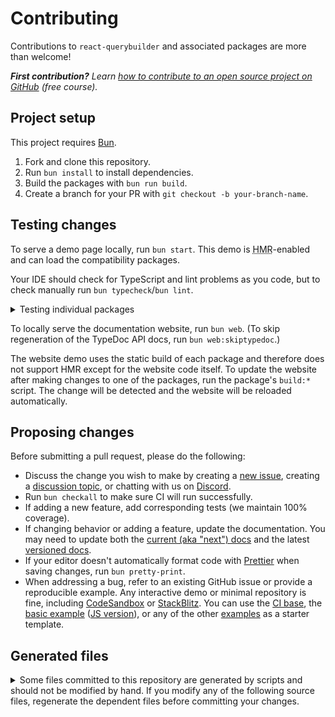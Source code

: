 # Contributing

Contributions to `react-querybuilder` and associated packages are more than welcome!

_**First contribution?** Learn [how to contribute to an open source project on GitHub][egghead] (free course)._

## Project setup

This project requires [Bun][bun].

1. Fork and clone this repository.
2. Run `bun install` to install dependencies.
3. Build the packages with `bun run build`.
4. Create a branch for your PR with `git checkout -b your-branch-name`.

## Testing changes

To serve a demo page locally, run `bun start`. This demo is <abbr title="Hot Module Reloading">HMR</abbr>-enabled and can load the compatibility packages.

Your IDE should check for TypeScript and lint problems as you code, but to check manually run `bun typecheck`/`bun lint`.

<details>

<summary>Testing individual packages</summary>

Each package has its own `start:*`, `build:*`, and `typecheck:*` scripts.

| Package                            | Start script          | Build script          | Typecheck script          |
| ---------------------------------- | --------------------- | --------------------- | ------------------------- |
| All packages                       | `bun start`           | `bun run build`       | `bun typecheck`           |
| `react-querybuilder`               | `bun start:rqb`       | `bun build:rqb`       | `bun typecheck:rqb`       |
| `@react-querybuilder/antd`         | `bun start:antd`      | `bun build:antd`      | `bun typecheck:antd`      |
| `@react-querybuilder/bootstrap`    | `bun start:bootstrap` | `bun build:bootstrap` | `bun typecheck:bootstrap` |
| `@react-querybuilder/bulma`        | `bun start:bulma`     | `bun build:bulma`     | `bun typecheck:bulma`     |
| `@react-querybuilder/chakra`       | `bun start:chakra`    | `bun build:chakra`    | `bun typecheck:chakra`    |
| `@react-querybuilder/datetime`     | `bun start:datetime`  | `bun build:datetime`  | `bun typecheck:datetime`  |
| `@react-querybuilder/dnd`          | `bun start:dnd`       | `bun build:dnd`       | `bun typecheck:dnd`       |
| `@react-querybuilder/fluent`       | `bun start:fluent`    | `bun build:fluent`    | `bun typecheck:fluent`    |
| `@react-querybuilder/mantine`      | `bun start:mantine`   | `bun build:mantine`   | `bun typecheck:mantine`   |
| `@react-querybuilder/material`     | `bun start:material`  | `bun build:material`  | `bun typecheck:material`  |
| `@react-querybuilder/native`       | `bun start:native`    | `bun build:native`    | `bun typecheck:native`    |
| `@react-querybuilder/rules-engine` | `bun start:re`        | `bun build:re`        | `bun typecheck:re`        |
| `@react-querybuilder/tremor`       | `bun start:tremor`    | `bun build:tremor`    | `bun typecheck:tremor`    |

</details>

To locally serve the documentation website, run `bun web`. (To skip regeneration of the TypeDoc API docs, run `bun web:skiptypedoc`.)

The website demo uses the static build of each package and therefore does not support HMR except for the website code itself. To update the website after making changes to one of the packages, run the package's `build:*` script. The change will be detected and the website will be reloaded automatically.

## Proposing changes

Before submitting a pull request, please do the following:

- Discuss the change you wish to make by creating a [new issue][new-issue], creating a [discussion topic][new-discussion], or chatting with us on [Discord][discord].
- Run `bun checkall` to make sure CI will run successfully.
- If adding a new feature, add corresponding tests (we maintain 100% coverage).
- If changing behavior or adding a feature, update the documentation. You may need to update both the [current (aka "next") docs](./website/docs/) and the latest [versioned docs](./website/versioned_docs/).
- If your editor doesn't automatically format code with [Prettier][prettier] when saving changes, run `bun pretty-print`.
- When addressing a bug, refer to an existing GitHub issue or provide a reproducible example. Any interactive demo or minimal repository is fine, including [CodeSandbox][codesandbox] or [StackBlitz][stackblitz]. You can use the [CI base][example-ci], the [basic example][example-basic-ts] ([JS version][example-basic]), or any of the other [examples](./examples/) as a starter template.

## Generated files

<details>

<summary>
Some files committed to this repository are generated by scripts and should not be modified by hand. If you modify any of the following source files, regenerate the dependent files before committing your changes.
</summary>

### CEL and SQL parsers

Run `bun generate-parsers`.

| Source file                                                             | Generated file                                                                |
| ----------------------------------------------------------------------- | ----------------------------------------------------------------------------- |
| [cel.jison](./packages/react-querybuilder/src/utils/parseCEL/cel.jison) | [celParser.js](./packages/react-querybuilder/src/utils/parseCEL/celParser.js) |
| [sql.jison](./packages/react-querybuilder/src/utils/parseSQL/sql.jison) | [sqlParser.js](./packages/react-querybuilder/src/utils/parseSQL/sqlParser.js) |

### Examples

Run `bun generate-examples`.

Sources:

- [examples/\_template](./examples/_template) - template example folder
- [examples/exampleConfigs.ts](./examples/exampleConfigs.ts) - configurations for each example
- [examples/generateExamples.ts](./examples/generateExamples.ts) - script to generate examples from template

Generated folders:

- [examples/antd](./examples/antd)
- [examples/basic-ts](./examples/basic-ts)
- [examples/basic](./examples/basic)
- [examples/bootstrap](./examples/bootstrap)
- [examples/bulma](./examples/bulma)
- [examples/chakra](./examples/chakra)
- [examples/datetime](./examples/datetime)
- [examples/dnd](./examples/dnd)
- [examples/fluent](./examples/fluent)
- [examples/mantine](./examples/mantine)
- [examples/material](./examples/material)

(The dependencies and Prettier configs of other [examples](./examples) will be updated, but they will not be completely regenerated like the ones listed above.)

</details>

[new-issue]: https://github.com/react-querybuilder/react-querybuilder/issues/new
[new-discussion]: https://github.com/react-querybuilder/react-querybuilder/discussions/new
[discord]: https://react-querybuilder.js.org/discord
[egghead]: https://egghead.io/courses/how-to-contribute-to-an-open-source-project-on-github
[bun]: https://bun.com/
[prettier]: https://prettier.io/
[codesandbox]: https://codesandbox.io
[stackblitz]: https://stackblitz.com
[example-ci]: https://github.com/react-querybuilder/react-querybuilder/tree/main/examples/ci
[example-basic-ts]: https://github.com/react-querybuilder/react-querybuilder/tree/main/examples/basic-ts
[example-basic]: https://github.com/react-querybuilder/react-querybuilder/tree/main/examples/basic
